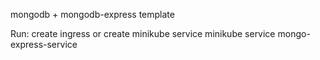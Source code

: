 mongodb + mongodb-express template

Run:
create ingress or create minikube service
minikube service mongo-express-service
